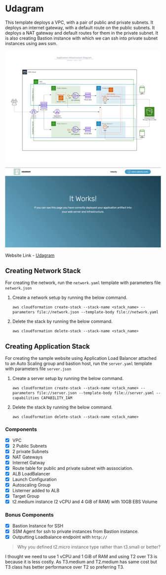 # Udagram

This template deploys a VPC, with a pair of public and private subnets. It deploys an internet gateway, with a default route on the public subnets. It deploys a NAT gateway and default routes for them in the private subnet. It is also creating Bastion instance with which we can ssh into private subnet instances using aws ssm.

![Network Diagram](./Application&#32;Infrastructure&#32;Diagram.png)

![Sample Application](./udagram.png)

Website Link - [Udagram](http://udagram-1268848586.ap-south-1.elb.amazonaws.com/)

## Creating Network Stack

For creating the network, run the `network.yaml` template with parameters file `network.json`

1. Create a network setup by running the below command.

    ```shell
    aws cloudformation create-stack --stack-name <stack_name> --parameters file://network.json --template-body file://network.yaml
    ```

2. Delete the stack by running the below command.

    ```shell
    aws cloudformation delete-stack --stack-name <stack_name>
    ```

## Creating Application Stack

For creating the sample website using Application Load Balancer attached to an Auto Scaling group and bastion host, run the `server.yaml` template with parameters file `server.json`

1. Create a server setup by running the below command.

    ```shell
    aws cloudformation create-stack --stack-name <stack_name> --parameters file://server.json --template-body file://server.yaml --capabilities CAPABILITY_IAM
    ```

2. Delete the stack by running the below command.

    ```shell
    aws cloudformation delete-stack --stack-name <stack_name>
    ```

### Components

* [x] VPC
* [x] 2 Public Subnets
* [x] 2 private Subnets
* [x] NAT Gateways
* [x] Internet Gatway
* [x] Route table for public and private subnet with asssociation.
* [x] ALB LoadBalancer
* [x] Launch Configuration
* [x] Autoscaling Group
* [x] Listerner added to ALB
* [x] Target Group
* [x] t2.medium instance (2 vCPU and 4 GiB of RAM) with 10GB EBS Volume

### Bonus Components

* [x] Bastion Instance for SSH
* [x] SSM Agent for ssh to private instances from Bastion instance.
* [x] Outputting Loadbalance endpoint with `http://`

> Why you defined t2.micro instance type rather than t3.small or better?

I thought we need to use 1 vCPU and 1 GiB of RAM and using T2 over T3 is because it is less costly. As T3.medium and T2.medium has same cost but T3 class has better performance over T2 so preferring T3.
